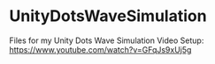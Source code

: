 # UnityDotsWaveSimulation
Files for my Unity Dots Wave Simulation Video
Setup: https://www.youtube.com/watch?v=GFqJs9xUj5g
